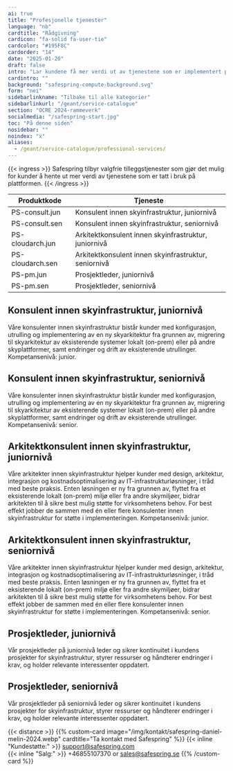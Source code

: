 ```yaml
---
ai: true
title: "Profesjonelle tjenester"
language: "nb"
cardtitle: "Rådgivning"
cardicon: "fa-solid fa-user-tie"
cardcolor: "#195F8C"
cardorder: "14"
date: "2025-01-20"
draft: false
intro: "Lar kundene få mer verdi ut av tjenestene som er implementert på plattformen"
cardintro: ""
background: "safespring-compute-background.svg"
form: "nei"
sidebarlinkname: "Tilbake til alle kategorier"
sidebarlinkurl: "/geant/service-catalogue"
section: "OCRE 2024-rammeverk"
socialmedia: "/safespring-start.jpg"
toc: "På denne siden"
nosidebar: ""
noindex: "x"
aliases:
  - /geant/service-catalogue/professional-services/
---
```


{{< ingress >}}
Safespring tilbyr valgfrie tilleggstjenester som gjør det mulig for kunder å hente ut mer verdi av tjenestene som er tatt i bruk på plattformen.
{{< /ingress >}}

| Produktkode      | Tjeneste                                             |
| ---------------- | ---------------------------------------------------- |
| PS-consult.jun   | Konsulent innen skyinfrastruktur, juniornivå         |
| PS-consult.sen   | Konsulent innen skyinfrastruktur, seniornivå         |
| PS-cloudarch.jun | Arkitektkonsulent innen skyinfrastruktur, juniornivå |
| PS-cloudarch.sen | Arkitektkonsulent innen skyinfrastruktur, seniornivå |
| PS-pm.jun        | Prosjektleder, juniornivå                            |
| PS-pm.sen        | Prosjektleder, seniornivå                            |

## Konsulent innen skyinfrastruktur, juniornivå

Våre konsulenter innen skyinfrastruktur bistår kunder med konfigurasjon, utrulling og implementering av en ny skyarkitektur fra grunnen av, migrering til skyarkitektur av eksisterende systemer lokalt (on-prem) eller på andre skyplattformer, samt endringer og drift av eksisterende utrullinger. Kompetansenivå: junior.

## Konsulent innen skyinfrastruktur, seniornivå

Våre konsulenter innen skyinfrastruktur bistår kunder med konfigurasjon, utrulling og implementering av en ny skyarkitektur fra grunnen av, migrering til skyarkitektur av eksisterende systemer lokalt (on-prem) eller på andre skyplattformer, samt endringer og drift av eksisterende utrullinger. Kompetansenivå: senior.

## Arkitektkonsulent innen skyinfrastruktur, juniornivå

Våre arkitekter innen skyinfrastruktur hjelper kunder med design, arkitektur, integrasjon og kostnadsoptimalisering av IT-infrastrukturløsninger, i tråd med beste praksis. Enten løsningen er ny fra grunnen av, flyttet fra et eksisterende lokalt (on-prem) miljø eller fra andre skymiljøer, bidrar arkitekten til å sikre best mulig støtte for virksomhetens behov. For best effekt jobber de sammen med én eller flere konsulenter innen skyinfrastruktur for støtte i implementeringen. Kompetansenivå: junior.

## Arkitektkonsulent innen skyinfrastruktur, seniornivå

Våre arkitekter innen skyinfrastruktur hjelper kunder med design, arkitektur, integrasjon og kostnadsoptimalisering av IT-infrastrukturløsninger, i tråd med beste praksis. Enten løsningen er ny fra grunnen av, flyttet fra et eksisterende lokalt (on-prem) miljø eller fra andre skymiljøer, bidrar arkitekten til å sikre best mulig støtte for virksomhetens behov. For best effekt jobber de sammen med én eller flere konsulenter innen skyinfrastruktur for støtte i implementeringen. Kompetansenivå: senior.

## Prosjektleder, juniornivå

Vår prosjektleder på juniornivå leder og sikrer kontinuitet i kundens prosjekter for skyinfrastruktur, styrer ressurser og håndterer endringer i krav, og holder relevante interessenter oppdatert.

## Prosjektleder, seniornivå

Vår prosjektleder på seniornivå leder og sikrer kontinuitet i kundens prosjekter for skyinfrastruktur, styrer ressurser og håndterer endringer i krav, og holder relevante interessenter oppdatert.

{{< distance >}}
{{% custom-card image="/img/kontakt/safespring-daniel-melin-2024.webp" cardtitle="Ta kontakt med Safespring" %}}
{{< inline "Kundestøtte:" >}} support@safespring.com  
{{< inline "Salg:" >}} +46855107370 or sales@safespring.se
{{% /custom-card %}}
